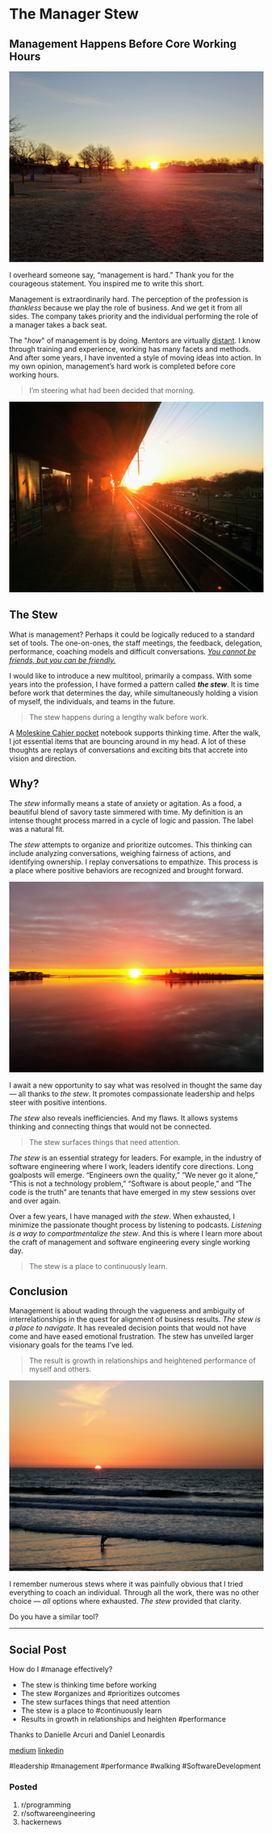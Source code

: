 # The Manager Stew
## Management Happens Before Core Working Hours

![The morning. A place for decisions.](images/14-01.jpeg)

I overheard someone say, “management is hard.” Thank you for the courageous statement. You inspired me to write this short.

Management is extraordinarily hard. The perception of the profession is *thankless* because we play the role of business. And we get it from all sides. The company takes priority and the individual performing the role of a manager takes a back seat.

The "*how*" of management is by doing. Mentors are virtually [distant](https://randsinrepose.com/). I know through training and experience, working has many facets and methods. And after some years, I have invented a style of moving ideas into action. In my own opinion, management’s hard work is completed before core working hours.

> I’m steering what had been decided that morning.

![Things decided before the train arrives.](images/14-02.jpeg)

## The Stew

What is management? Perhaps it could be logically reduced to a standard set of tools. The one-on-ones, the staff meetings, the feedback, delegation, performance, coaching models and difficult conversations. *[You cannot be friends, but you can be friendly.](https://www.manager-tools.com/)*

I would like to introduce a new multitool, primarily a compass. With some years into the profession, I have formed a pattern called ***the stew***. It is time before work that determines the day, while simultaneously holding a vision of myself, the individuals, and teams in the future.

> The stew happens during a lengthy walk before work.

A [Moleskine Cahier pocket](https://us.moleskine.com/cahier-journal-black/p0411) notebook supports thinking time. After the walk, I jot essential items that are bouncing around in my head. A lot of these thoughts are replays of conversations and exciting bits that accrete into vision and direction.

## Why?

The *stew* informally means a state of anxiety or agitation. As a food, a beautiful blend of savory taste simmered with time. My definition is an intense thought process marred in a cycle of logic and passion. The label was a natural fit.

The *stew* attempts to organize and prioritize outcomes. This thinking can include analyzing conversations, weighing fairness of actions, and identifying ownership. I replay conversations to empathize. This process is a place where positive behaviors are recognized and brought forward.

![I am overlooking the Great South Bay with a plan in place.](images/14-03.jpeg)

I await a new opportunity to say what was resolved in thought the same day — all thanks to *the stew*. It promotes compassionate leadership and helps steer with positive intentions.

*The stew* also reveals inefficiencies. And my flaws. It allows systems thinking and connecting things that would not be connected.

> The stew surfaces things that need attention.

*The stew* is an essential strategy for leaders. For example, in the industry of software engineering where I work, leaders identify core directions. Long goalposts will emerge. “Engineers own the quality,” “We never go it alone,” “This is not a technology problem,” “Software is about people,” and “The code is the truth” are tenants that have emerged in my stew sessions over and over again.

Over a few years, I have managed *with the stew*. When exhausted, I minimize the passionate thought process by listening to podcasts. *Listening is a way to compartmentalize the stew*. And this is where I learn more about the craft of management and software engineering every single working day.

> The stew is a place to continuously learn.

## Conclusion

Management is about wading through the vagueness and ambiguity of interrelationships in the quest for alignment of business results. *The stew is a place to navigate*. It has revealed decision points that would not have come and have eased emotional frustration. The stew has unveiled larger visionary goals for the teams I’ve led.

> The result is growth in relationships and heightened performance of myself and others.

![Sundown on the west coast.](images/14-04.jpeg)

I remember numerous stews where it was painfully obvious that I tried everything to coach an individual. Through all the work, there was no other choice — *all* options where exhausted. *The stew* provided that clarity.

Do you have a similar tool?

---

## Social Post

How do I #manage effectively?

- The stew is thinking time before working
- The stew #organizes and #prioritizes outcomes
- The stew surfaces things that need attention
- The stew is a place to #continuously learn
- Results in growth in relationships and heighten #performance

Thanks to Danielle Arcuri and Daniel Leonardis

[medium](https://medium.com/hackernoon/the-manager-stew-dd59cd653728)
[linkedin](https://www.linkedin.com/pulse/manager-stew-douglas-w-arcuri/)

#leadership #management #performance #walking #SoftwareDevelopment

### Posted

1. r/programming
1. r/softwareengineering
1. hackernews
